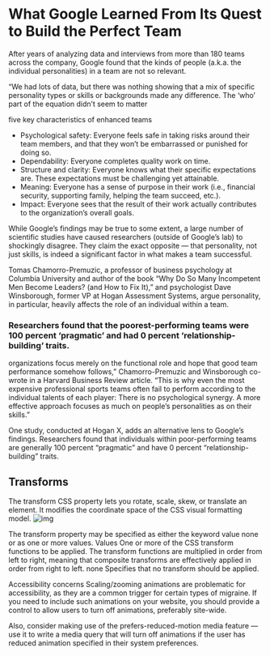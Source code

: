 # What Google Learned From Its Quest to Build the Perfect Team

After years of analyzing data and interviews from more than 180 teams across the company, Google found that the kinds of people (a.k.a. the individual personalities) in a team are not so relevant. 

“We had lots of data, but there was nothing showing that a mix of specific personality types or skills or backgrounds made any difference. The ‘who’ part of the equation didn’t seem to matter 

 five key characteristics of enhanced teams 
 - Psychological safety: Everyone feels safe in taking risks around their team members, and that they won’t be embarrassed or punished for doing so.
- Dependability: Everyone completes quality work on time.
- Structure and clarity: Everyone knows what their specific expectations are. These expectations must be challenging yet attainable.
- Meaning: Everyone has a sense of purpose in their work (i.e., financial security, supporting family, helping the team succeed, etc.).
- Impact: Everyone sees that the result of their  work actually contributes to the organization’s overall goals.

While Google’s findings may be true to some extent, a large number of scientific studies have caused researchers (outside of Google’s lab) to shockingly disagree. They claim the exact opposite — that personality, not just skills, is indeed a significant factor in what makes a team successful.

Tomas Chamorro-Premuzic, a professor of business psychology at Columbia University and author of the book “Why Do So Many Incompetent Men Become Leaders? (and How to Fix It),” and psychologist Dave Winsborough, former VP at Hogan Assessment Systems, argue personality, in particular, heavily affects the role of an individual within a team. 
### Researchers found that the poorest-performing teams were 100 percent ‘pragmatic’ and had 0 percent ‘relationship-building’ traits.


organizations focus merely on the functional role and hope that good team performance somehow follows,” Chamorro-Premuzic and Winsborough co-wrote in a Harvard Business Review article. “This is why even the most expensive professional sports teams often fail to perform according to the individual talents of each player: There is no psychological synergy. A more effective approach focuses as much on people’s personalities as on their skills.”

One study, conducted at Hogan X, adds an alternative lens to Google’s findings. Researchers found that individuals within poor-performing teams are generally 100 percent “pragmatic” and have 0 percent “relationship-building” traits. 

## Transforms 

The transform CSS property lets you rotate, scale, skew, or translate an element. It modifies the coordinate space of the CSS visual formatting model. 
![img](https://miro.medium.com/max/900/1*_6MfwckxNfQTca9SiG8MdQ.png)

The transform property may be specified as either the keyword value none or as one or more <transform-function> values. 
Values
<transform-function>
One or more of the CSS transform functions to be applied. The transform functions are multiplied in order from left to right, meaning that composite transforms are effectively applied in order from right to left.
none
Specifies that no transform should be applied. 

Accessibility concerns
Scaling/zooming animations are problematic for accessibility, as they are a common trigger for certain types of migraine. If you need to include such animations on your website, you should provide a control to allow users to turn off animations, preferably site-wide.

Also, consider making use of the prefers-reduced-motion media feature — use it to write a media query that will turn off animations if the user has reduced animation specified in their system preferences. 